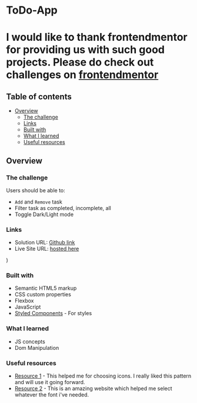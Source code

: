 # ToDo-App
# I would like to thank **frontendmentor** for providing us with such good projects. Please do check out challenges on [frontendmentor](https://www.frontendmentor.io/challenges)

## Table of contents

- [Overview](#overview)
  - [The challenge](#the-challenge)
  - [Links](#links)
  - [Built with](#built-with)
  - [What I learned](#what-i-learned)
  - [Useful resources](#useful-resources)

## Overview

### The challenge

Users should be able to:

- `Add` and `Remove` task 
- Filter task as completed, incomplete, all
- Toggle Dark/Light mode

### Links

- Solution URL: [Github link](https://github.com/Rataash99/ToDo-App)
- Live Site URL: [hosted here](https://spiffy-squirrel-832854.netlify.app)

)

### Built with

- Semantic HTML5 markup
- CSS custom properties
- Flexbox
- JavaScript
- [Styled Components](https://fontawesome.com) - For styles

### What I learned

- JS concepts
- Dom Manipulation

### Useful resources

- [Resource 1](https://www.fontawesome.com) - This helped me for choosing icons. I really liked this pattern and will use it going forward.
- [Resource 2](https://fonts.google.com) - This is an amazing website which helped me select whatever the font i've needed.
